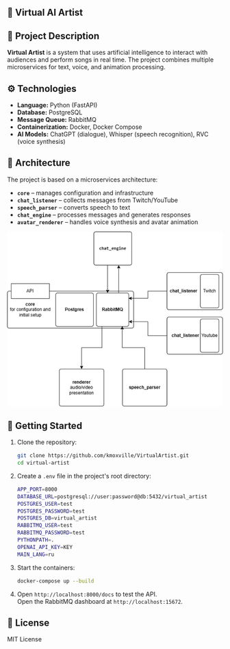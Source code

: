 ## 🎤 Virtual AI Artist  

## 📌 Project Description  
**Virtual Artist** is a system that uses artificial intelligence to interact with audiences and perform songs in real time. The project combines multiple microservices for text, voice, and animation processing.  

## ⚙️ Technologies  
- **Language:** Python (FastAPI)  
- **Database:** PostgreSQL  
- **Message Queue:** RabbitMQ  
- **Containerization:** Docker, Docker Compose  
- **AI Models:** ChatGPT (dialogue), Whisper (speech recognition), RVC (voice synthesis)  

## 🔧 Architecture  
The project is based on a microservices architecture:  
- **`core`** – manages configuration and infrastructure  
- **`chat_listener`** – collects messages from Twitch/YouTube  
- **`speech_parser`** – converts speech to text  
- **`chat_engine`** – processes messages and generates responses  
- **`avatar_renderer`** – handles voice synthesis and avatar animation  

<p align="center">
  <img src="docs/architecture-diagram.png" alt="Project Architecture" width="600">
</p>

## 🚀 Getting Started  
1. Clone the repository:  
   ```bash
   git clone https://github.com/kmoxville/VirtualArtist.git
   cd virtual-artist
   ```  
2. Create a `.env` file in the project's root directory:  
   ```bash
   APP_PORT=8000
   DATABASE_URL=postgresql://user:password@db:5432/virtual_artist
   POSTGRES_USER=test
   POSTGRES_PASSWORD=test
   POSTGRES_DB=virtual_artist
   RABBITMQ_USER=test
   RABBITMQ_PASSWORD=test
   PYTHONPATH=.
   OPENAI_API_KEY=KEY
   MAIN_LANG=ru
   ```  
3. Start the containers:  
   ```bash
   docker-compose up --build
   ```  
4. Open `http://localhost:8000/docs` to test the API.  
   Open the RabbitMQ dashboard at `http://localhost:15672`.  

## 🐜 License  
MIT License
